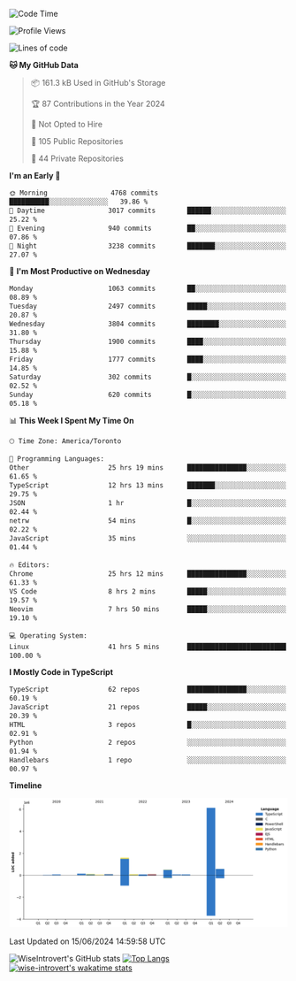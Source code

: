 <!--START_SECTION:waka-->
![Code Time](http://img.shields.io/badge/Code%20Time-1%2C728%20hrs%2028%20mins-blue)

![Profile Views](http://img.shields.io/badge/Profile%20Views-4-blue)

![Lines of code](https://img.shields.io/badge/From%20Hello%20World%20I%27ve%20Written-9.4%20million%20lines%20of%20code-blue)

**🐱 My GitHub Data** 

> 📦 161.3 kB Used in GitHub's Storage 
 > 
> 🏆 87 Contributions in the Year 2024
 > 
> 🚫 Not Opted to Hire
 > 
> 📜 105 Public Repositories 
 > 
> 🔑 44 Private Repositories 
 > 
**I'm an Early 🐤** 

```text
🌞 Morning                4768 commits        ██████████░░░░░░░░░░░░░░░   39.86 % 
🌆 Daytime                3017 commits        ██████░░░░░░░░░░░░░░░░░░░   25.22 % 
🌃 Evening                940 commits         ██░░░░░░░░░░░░░░░░░░░░░░░   07.86 % 
🌙 Night                  3238 commits        ███████░░░░░░░░░░░░░░░░░░   27.07 % 
```
📅 **I'm Most Productive on Wednesday** 

```text
Monday                   1063 commits        ██░░░░░░░░░░░░░░░░░░░░░░░   08.89 % 
Tuesday                  2497 commits        █████░░░░░░░░░░░░░░░░░░░░   20.87 % 
Wednesday                3804 commits        ████████░░░░░░░░░░░░░░░░░   31.80 % 
Thursday                 1900 commits        ████░░░░░░░░░░░░░░░░░░░░░   15.88 % 
Friday                   1777 commits        ████░░░░░░░░░░░░░░░░░░░░░   14.85 % 
Saturday                 302 commits         █░░░░░░░░░░░░░░░░░░░░░░░░   02.52 % 
Sunday                   620 commits         █░░░░░░░░░░░░░░░░░░░░░░░░   05.18 % 
```


📊 **This Week I Spent My Time On** 

```text
🕑︎ Time Zone: America/Toronto

💬 Programming Languages: 
Other                    25 hrs 19 mins      ███████████████░░░░░░░░░░   61.65 % 
TypeScript               12 hrs 13 mins      ███████░░░░░░░░░░░░░░░░░░   29.75 % 
JSON                     1 hr                █░░░░░░░░░░░░░░░░░░░░░░░░   02.44 % 
netrw                    54 mins             █░░░░░░░░░░░░░░░░░░░░░░░░   02.22 % 
JavaScript               35 mins             ░░░░░░░░░░░░░░░░░░░░░░░░░   01.44 % 

🔥 Editors: 
Chrome                   25 hrs 12 mins      ███████████████░░░░░░░░░░   61.33 % 
VS Code                  8 hrs 2 mins        █████░░░░░░░░░░░░░░░░░░░░   19.57 % 
Neovim                   7 hrs 50 mins       █████░░░░░░░░░░░░░░░░░░░░   19.10 % 

💻 Operating System: 
Linux                    41 hrs 5 mins       █████████████████████████   100.00 % 
```

**I Mostly Code in TypeScript** 

```text
TypeScript               62 repos            ███████████████░░░░░░░░░░   60.19 % 
JavaScript               21 repos            █████░░░░░░░░░░░░░░░░░░░░   20.39 % 
HTML                     3 repos             █░░░░░░░░░░░░░░░░░░░░░░░░   02.91 % 
Python                   2 repos             ░░░░░░░░░░░░░░░░░░░░░░░░░   01.94 % 
Handlebars               1 repo              ░░░░░░░░░░░░░░░░░░░░░░░░░   00.97 % 
```



**Timeline**

![Lines of Code chart](https://raw.githubusercontent.com/wise-introvert/wise-introvert/master/assets/bar_graph.png)


 Last Updated on 15/06/2024 14:59:58 UTC
<!--END_SECTION:waka-->

![WiseIntrovert's GitHub stats](https://github-readme-stats.vercel.app/api?username=wise-introvert&count_private=true&show_icons=true)
[![Top Langs](https://github-readme-stats.vercel.app/api/top-langs/?username=wise-introvert&langs_count=10)](https://github.com/anuraghazra/github-readme-stats)
[![wise-introvert's wakatime stats](https://github-readme-stats.vercel.app/api/wakatime?username=wiseintrovert)](https://github.com/anuraghazra/github-readme-stats)

